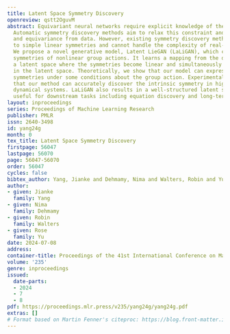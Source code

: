 ```yaml
---
title: Latent Space Symmetry Discovery
openreview: qstt2OguvM
abstract: Equivariant neural networks require explicit knowledge of the symmetry group.
  Automatic symmetry discovery methods aim to relax this constraint and learn invariance
  and equivariance from data. However, existing symmetry discovery methods are limited
  to simple linear symmetries and cannot handle the complexity of real-world data.
  We propose a novel generative model, Latent LieGAN (LaLiGAN), which can discover
  symmetries of nonlinear group actions. It learns a mapping from the data space to
  a latent space where the symmetries become linear and simultaneously discovers symmetries
  in the latent space. Theoretically, we show that our model can express nonlinear
  symmetries under some conditions about the group action. Experimentally, we demonstrate
  that our method can accurately discover the intrinsic symmetry in high-dimensional
  dynamical systems. LaLiGAN also results in a well-structured latent space that is
  useful for downstream tasks including equation discovery and long-term forecasting.
layout: inproceedings
series: Proceedings of Machine Learning Research
publisher: PMLR
issn: 2640-3498
id: yang24g
month: 0
tex_title: Latent Space Symmetry Discovery
firstpage: 56047
lastpage: 56070
page: 56047-56070
order: 56047
cycles: false
bibtex_author: Yang, Jianke and Dehmamy, Nima and Walters, Robin and Yu, Rose
author:
- given: Jianke
  family: Yang
- given: Nima
  family: Dehmamy
- given: Robin
  family: Walters
- given: Rose
  family: Yu
date: 2024-07-08
address:
container-title: Proceedings of the 41st International Conference on Machine Learning
volume: '235'
genre: inproceedings
issued:
  date-parts:
  - 2024
  - 7
  - 8
pdf: https://proceedings.mlr.press/v235/yang24g/yang24g.pdf
extras: []
# Format based on Martin Fenner's citeproc: https://blog.front-matter.io/posts/citeproc-yaml-for-bibliographies/
---
```

